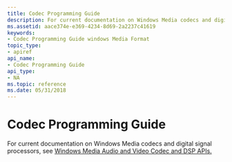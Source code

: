 ```yaml
---
title: Codec Programming Guide
description: For current documentation on Windows Media codecs and digital signal processors, see Windows Media Audio and Video Codec and DSP APIs.
ms.assetid: aace374e-e369-4234-8d69-2a2237c41619
keywords:
- Codec Programming Guide windows Media Format
topic_type:
- apiref
api_name:
- Codec Programming Guide
api_type:
- NA
ms.topic: reference
ms.date: 05/31/2018
---
```


# Codec Programming Guide

For current documentation on Windows Media codecs and digital signal processors, see [Windows Media Audio and Video Codec and DSP APIs.](/previous-versions//dd464626(v=vs.85))

 

 